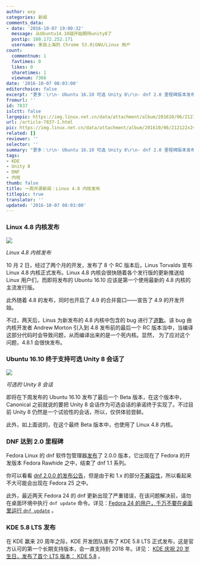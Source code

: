 ```yaml
---
author: wxy
categories: 新闻
comments_data:
- date: '2016-10-07 19:00:32'
  message: 从Ubuntu14.10就开始期待unity8了
  postip: 180.172.252.171
  username: 来自上海的 Chrome 53.0|GNU/Linux 用户
count:
  commentnum: 1
  favtimes: 0
  likes: 0
  sharetimes: 1
  viewnum: 7366
date: '2016-10-07 08:03:00'
editorchoice: false
excerpt: "更多：\r\n- Ubuntu 16.10 可选 Unity 8\r\n- dnf 2.0 里程碑版本发布\r\n- KDE 5.8 发布"
fromurl: ''
id: 7837
islctt: false
largepic: https://img.linux.net.cn/data/attachment/album/201610/06/212122x2vk9wz8z29t3yp3.jpg
url: /article-7837-1.html
pic: https://img.linux.net.cn/data/attachment/album/201610/06/212122x2vk9wz8z29t3yp3.jpg.thumb.jpg
related: []
reviewer: ''
selector: ''
summary: "更多：\r\n- Ubuntu 16.10 可选 Unity 8\r\n- dnf 2.0 里程碑版本发布\r\n- KDE 5.8 发布"
tags:
- KDE
- Unity 8
- DNF
- 内核
thumb: false
title: 一周开源新闻：Linux 4.8 内核发布
titlepic: true
translator: ''
updated: '2016-10-07 08:03:00'
---
```


### Linux 4.8 内核发布


![](https://img.linux.net.cn/data/attachment/album/201610/06/212122x2vk9wz8z29t3yp3.jpg)


*Linux 4.8 内核发布*


10 月 2 日，经过了两个月的开发，发布了 8 个 RC 版本后，Linus Torvalds 宣布 Linux 4.8 内核正式发布。Linux 4.8 内核会很快随着各个发行版的更新推送给 Linux 用户们，而即将发布的 Ubuntu 16.10 应该是第一个使用最新的 4.8 内核的主流发行版。


此外随着 4.8 的发布，同时也开启了 4.9 的合并窗口——宣告了 4.9 的开发开始。


不过，两天后，Linus 为新发布的 4.8 内核中包含的 bug 进行了[道歉](http://lkml.iu.edu/hypermail/linux/kernel/1610.0/00878.html)。该 bug 由内核开发者 Andrew Morton 引入到 4.8 发布前的最后一个 RC 版本当中，当编译这部分代码时会导致问题，从而编译出来的是一个死内核。显然， 为了应对这个问题，4.8.1 会很快发布。


### Ubuntu 16.10 终于支持可选 Unity 8 会话了


![](https://img.linux.net.cn/data/attachment/album/201610/06/221814y82too383gf895d6.jpg)


*可选的 Unity 8 会话*


即将在下周发布的 Ubuntu 16.10 发布了最后一个 Beta 版本，在这个版本中，Canonical 之前就说的要把 Unity 8 会话作为可选会话的承诺终于实现了。不过目前 Unity 8 仍然是一个试验性的会话，所以，仅供体验尝鲜。


此外，如上面说的，在这个最终 Beta 版本中，也使用了 Linux 4.8 内核。


### DNF 达到 2.0 里程碑


Fedora Linux 的 dnf 软件包管理器[发布](http://dnf.baseurl.org/2016/10/03/dnf-2-0-0-and-dnf-plugins-core-1-0-0-released/)了 2.0.0 版本，它出现在了 Fedora 的开发版本 Fedora Rawhide 之中，结束了 dnf 1.1 系列。


你可以看看 [dnf 2.0.0 的发布公告](http://dnf.readthedocs.org/en/latest/release_notes.html#release-notes)，但是由于和 1.x 的部分[不兼容性](http://dnf.readthedocs.io/en/latest/dnf-1_vs_dnf-2.html)，所以看起来不大可能会出现在 Fedora 25 之中。


此外，最近两天 Fedora 24 的 dnf 更新出现了严重错误，在该问题解决前，请勿在桌面环境中执行 `dnf update` 命令。详见：[Fedora 24 的用户，千万不要在桌面里运行 `dnf update`](/article-7836-1.html "Fedora 24 的用户，千万不要在桌面里运行 `dnf update`") 。


### KDE 5.8 LTS 发布


在 KDE 赢来 20 周年之际，KDE 开发团队宣布了 KDE 5.8 LTS 正式发布，这是官方认可的第一个长期支持版本，会一直支持到 2018 年。详见： [KDE 庆祝 20 岁生日，发布了首个 LTS 版本： KDE 5.8](/article-7835-1.html "KDE 庆祝 20 岁生日，发布了首个 LTS 版本： KDE 5.8") 。